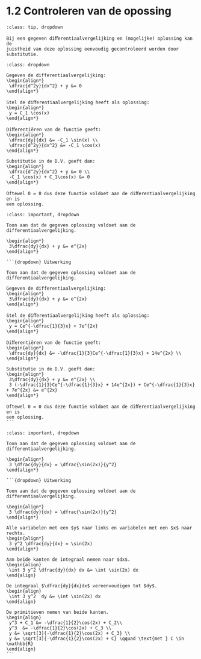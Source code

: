 # 1.2 Controleren van de opossing

```{admonition} Theorie: 
:class: tip, dropdown

Bij een gegeven diﬀerentiaalvergelijking en (mogelijke) oplossing kan de
juistheid van deze oplossing eenvoudig gecontroleerd worden door substitutie.
```

```{admonition} Voorbeeld: Controleren van de oplossing
:class: dropdown

Gegeven de differentiaalvergelijking:
\begin{align*}
 \dfrac{d^2y}{dx^2} + y &= 0
\end{align*}

Stel de diﬀerentiaalvergelijking heeft als oplossing:
\begin{align*}
 y = C_1 \cos(x)
\end{align*}

Diﬀerentiëren van de functie geeft:
\begin{align*}
 \dfrac{dy}{dx} &= -C_1 \sin(x) \\
 \dfrac{d^2y}{dx^2} &= -C_1 \cos(x)
\end{align*}

Substitutie in de D.V. geeft dan:
\begin{align*}
 \dfrac{d^2y}{dx^2} + y &= 0 \\
 -C_1 \cos(x) + C_1\cos(x) &= 0
\end{align*}

Oftewel 0 = 0 dus deze functie voldoet aan de diﬀerentiaalvergelijking en is
een oplossing.
```

````{admonition} Oefening 1
:class: important, dropdown

Toon aan dat de gegeven oplossing voldoet aan de differentiaalvergelijking.

\begin{align*}
 3\dfrac{dy}{dx} + y &= e^{2x}
\end{align*}

```{dropdown} Uitwerking

Toon aan dat de gegeven oplossing voldoet aan de differentiaalvergelijking.

Gegeven de differentiaalvergelijking:
\begin{align*}
 3\dfrac{dy}{dx} + y &= e^{2x}
\end{align*}

Stel de diﬀerentiaalvergelijking heeft als oplossing:
\begin{align*}
 y = Ce^{-\dfrac{1}{3}x} + 7e^{2x}
\end{align*}

Diﬀerentiëren van de functie geeft:
\begin{align*}
 \dfrac{dy}{dx} &= -\dfrac{1}{3}Ce^{-\dfrac{1}{3}x} + 14e^{2x} \\
\end{align*}

Substitutie in de D.V. geeft dan:
\begin{align*}
 3\dfrac{dy}{dx} + y &= e^{2x} \\ 
 3 (-\dfrac{1}{3}Ce^{-\dfrac{1}{3}x} + 14e^{2x}) + Ce^{-\dfrac{1}{3}x} + 7e^{2x} &= e^{2x}
\end{align*}

Oftewel 0 = 0 dus deze functie voldoet aan de diﬀerentiaalvergelijking en is
een oplossing.
```
````

````{admonition} Oefening 2
:class: important, dropdown

Toon aan dat de gegeven oplossing voldoet aan de differentiaalvergelijking.

\begin{align*}
 3 \dfrac{dy}{dx} = \dfrac{\sin(2x)}{y^2}
\end{align*}

```{dropdown} Uitwerking

Toon aan dat de gegeven oplossing voldoet aan de differentiaalvergelijking.

\begin{align*}
 3 \dfrac{dy}{dx} = \dfrac{\sin(2x)}{y^2}
\end{align*}

Alle variabelen met een $y$ naar links en variabelen met een $x$ naar rechts.
\begin{align*}
 3 y^2 \dfrac{dy}{dx} = \sin(2x)
\end{align*}

Aan beide kanten de integraal nemen naar $dx$.
\begin{align}
 \int 3 y^2 \dfrac{dy}{dx} dx &= \int \sin(2x) dx
\end{align}

De integraal $\dfrac{dy}{dx}dx$ vereenvoudigen tot $dy$.
\begin{align}
 \int 3 y^2  dy &= \int \sin(2x) dx
\end{align}

De primitieven nemen van beide kanten.
\begin{align}
 y^3 + C_1 &= -\dfrac{1}{2}\cos(2x) + C_2\\
 y^3  &= -\dfrac{1}{2}\cos(2x) + C_3 \\
 y &= \sqrt[3]{-\dfrac{1}{2}\cos(2x) + C_3} \\
 y &= \sqrt[3]{-\dfrac{1}{2}\cos(2x) + C} \qquad \text{met } C \in \mathbb{R}
\end{align}
```
````
